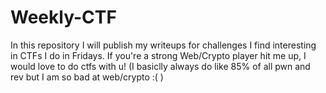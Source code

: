 # Weekly-CTF
In this repository I will publish my writeups for challenges I find interesting in CTFs I do in Fridays.
If you're a strong Web/Crypto player hit me up, I would love to do ctfs with u!
(I basiclly always do like 85% of all pwn and rev but I am so bad at web/crypto :( )
